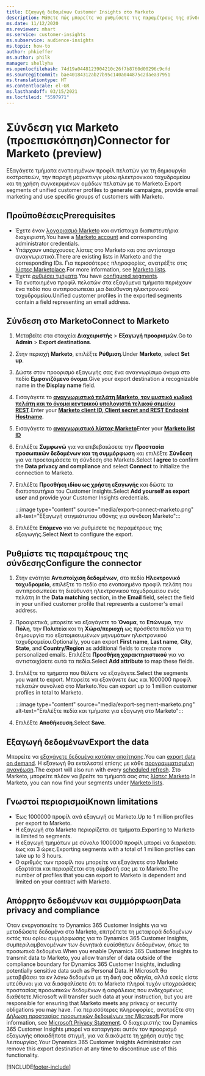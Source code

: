 ```yaml
---
title: Εξαγωγή δεδομένων Customer Insights στο Marketo
description: Μάθετε πώς μπορείτε να ρυθμίσετε τις παραμέτρους της σύνδεσης στο Marketo.
ms.date: 11/12/2020
ms.reviewer: mhart
ms.service: customer-insights
ms.subservice: audience-insights
ms.topic: how-to
author: phkieffer
ms.author: philk
manager: shellyha
ms.openlocfilehash: 74d19a0448123904210c26f7b8760d00296c9cfd
ms.sourcegitcommit: bae40184312ab27b95c140a044875c2daea37951
ms.translationtype: HT
ms.contentlocale: el-GR
ms.lasthandoff: 03/15/2021
ms.locfileid: "5597971"
---
```

# <a name="connector-for-marketo-preview"></a><span data-ttu-id="7067e-103">Σύνδεση για Marketo (προεπισκόπηση)</span><span class="sxs-lookup"><span data-stu-id="7067e-103">Connector for Marketo (preview)</span></span>

<span data-ttu-id="7067e-104">Εξαγάγετε τμήματα ενοποιημένων προφίλ πελατών για τη δημιουργία εκστρατειών, την παροχή μάρκετινγκ μέσω ηλεκτρονικού ταχυδρομείου και τη χρήση συγκεκριμένων ομάδων πελατών με το Marketo.</span><span class="sxs-lookup"><span data-stu-id="7067e-104">Export segments of unified customer profiles to generate campaigns, provide email marketing and use specific groups of customers with Marketo.</span></span>

## <a name="prerequisites"></a><span data-ttu-id="7067e-105">Προϋποθέσεις</span><span class="sxs-lookup"><span data-stu-id="7067e-105">Prerequisites</span></span>

-   <span data-ttu-id="7067e-106">Έχετε έναν [λογαριασμό Marketo](https://login.marketo.com/) και αντίστοιχα διαπιστευτήρια διαχειριστή.</span><span class="sxs-lookup"><span data-stu-id="7067e-106">You have a [Marketo account](https://login.marketo.com/) and corresponding administrator credentials.</span></span>
-   <span data-ttu-id="7067e-107">Υπάρχουν υπάρχουσες λίστες στο Marketo και στα αντίστοιχα αναγνωριστικά.</span><span class="sxs-lookup"><span data-stu-id="7067e-107">There are existing lists in Marketo and the corresponding IDs.</span></span> <span data-ttu-id="7067e-108">Για περισσότερες πληροφορίες, ανατρέξτε στις [λίστες Marketplace](https://docs.marketo.com/display/public/DOCS/Understanding+Static+Lists).</span><span class="sxs-lookup"><span data-stu-id="7067e-108">For more information, see [Marketo lists](https://docs.marketo.com/display/public/DOCS/Understanding+Static+Lists).</span></span>
-   <span data-ttu-id="7067e-109">Έχετε [ρυθμίσει τμήματα](segments.md).</span><span class="sxs-lookup"><span data-stu-id="7067e-109">You have [configured segments](segments.md).</span></span>
-   <span data-ttu-id="7067e-110">Τα ενοποιημένα προφίλ πελατών στα εξαγόμενα τμήματα περιέχουν ένα πεδίο που αντιπροσωπεύει μια διεύθυνση ηλεκτρονικού ταχυδρομείου.</span><span class="sxs-lookup"><span data-stu-id="7067e-110">Unified customer profiles in the exported segments contain a field representing an email address.</span></span>

## <a name="connect-to-marketo"></a><span data-ttu-id="7067e-111">Σύνδεση στο Marketo</span><span class="sxs-lookup"><span data-stu-id="7067e-111">Connect to Marketo</span></span>

1. <span data-ttu-id="7067e-112">Μεταβείτε στα στοιχεία **Διαχειριστής** > **Εξαγωγή προορισμών**.</span><span class="sxs-lookup"><span data-stu-id="7067e-112">Go to **Admin** > **Export destinations**.</span></span>

1. <span data-ttu-id="7067e-113">Στην περιοχή **Marketo**, επιλέξτε **Ρύθμιση**.</span><span class="sxs-lookup"><span data-stu-id="7067e-113">Under **Marketo**, select **Set up**.</span></span>

1. <span data-ttu-id="7067e-114">Δώστε στον προορισμό εξαγωγής σας ένα αναγνωρίσιμο όνομα στο πεδίο **Εμφανιζόμενο όνομα**.</span><span class="sxs-lookup"><span data-stu-id="7067e-114">Give your export destination a recognizable name in the **Display name** field.</span></span>

1. <span data-ttu-id="7067e-115">Εισαγάγετε το **[αναγνωριστικό πελάτη Marketo, τον μυστικό κωδικό πελάτη και το όνομα κεντρικού υπολογιστή τελικού σημείου REST](https://developers.marketo.com/rest-api/authentication/)**.</span><span class="sxs-lookup"><span data-stu-id="7067e-115">Enter your **[Marketo client ID, Client secret and REST Endpoint Hostname](https://developers.marketo.com/rest-api/authentication/)**.</span></span>

1. <span data-ttu-id="7067e-116">Εισαγάγετε το **[αναγνωριστικό λίστας Marketo](https://docs.marketo.com/display/public/DOCS/Understanding+Static+Lists)**</span><span class="sxs-lookup"><span data-stu-id="7067e-116">Enter your **[Marketo list ID](https://docs.marketo.com/display/public/DOCS/Understanding+Static+Lists)**</span></span> 

1. <span data-ttu-id="7067e-117">Επιλέξτε **Συμφωνώ** για να επιβεβαιώσετε την **Προστασία προσωπικών δεδομένων και τη συμμόρφωση** και επιλέξτε **Σύνδεση** για να προετοιμάσετε τη σύνδεση στο Marketo.</span><span class="sxs-lookup"><span data-stu-id="7067e-117">Select **I agree** to confirm the **Data privacy and compliance** and select **Connect** to initialize the connection to Marketo.</span></span>

1. <span data-ttu-id="7067e-118">Επιλέξτε **Προσθήκη ιδίου ως χρήστη εξαγωγής** και δώστε τα διαπιστευτήρια του Customer Insights.</span><span class="sxs-lookup"><span data-stu-id="7067e-118">Select **Add yourself as export user** and provide your Customer Insights credentials.</span></span>

   :::image type="content" source="media/export-connect-marketo.png" alt-text="Εξαγωγή στιγμιότυπου οθόνης για σύνδεση Marketo":::

1. <span data-ttu-id="7067e-120">Επιλέξτε **Επόμενο** για να ρυθμίσετε τις παραμέτρους της εξαγωγής.</span><span class="sxs-lookup"><span data-stu-id="7067e-120">Select **Next** to configure the export.</span></span>

## <a name="configure-the-connector"></a><span data-ttu-id="7067e-121">Ρυθμίστε τις παραμέτρους της σύνδεσης</span><span class="sxs-lookup"><span data-stu-id="7067e-121">Configure the connector</span></span>

1. <span data-ttu-id="7067e-122">Στην ενότητα **Αντιστοίχιση δεδομένων**, στο πεδίο **Ηλεκτρονικό ταχυδρομείο**, επιλέξτε το πεδίο στο ενοποιημένο προφίλ πελάτη που αντιπροσωπεύει τη διεύθυνση ηλεκτρονικού ταχυδρομείου ενός πελάτη.</span><span class="sxs-lookup"><span data-stu-id="7067e-122">In the **Data matching** section, in the **Email** field, select the field in your unified customer profile that represents a customer's email address.</span></span> 

1. <span data-ttu-id="7067e-123">Προαιρετικά, μπορείτε να εξαγάγετε το **Όνομα**, το **Επώνυμο**, την **Πόλη**, την **Πολιτεία** και τη **Χώρα/περιοχή** ως πρόσθετα πεδία για τη δημιουργία πιο εξατομικευμένων μηνυμάτων ηλεκτρονικού ταχυδρομείου.</span><span class="sxs-lookup"><span data-stu-id="7067e-123">Optionally, you can export **First name**, **Last name**, **City**, **State**, and **Country/Region**  as additional fields to create more personalized emails.</span></span> <span data-ttu-id="7067e-124">Επιλέξτε **Προσθήκη χαρακτηριστικού** για να αντιστοιχίσετε αυτά τα πεδία.</span><span class="sxs-lookup"><span data-stu-id="7067e-124">Select **Add attribute** to map these fields.</span></span>

1. <span data-ttu-id="7067e-125">Επιλέξτε τα τμήματα που θέλετε να εξαγάγετε.</span><span class="sxs-lookup"><span data-stu-id="7067e-125">Select the segments you want to export.</span></span> <span data-ttu-id="7067e-126">Μπορείτε να εξαγάγετε έως και 1000000 προφίλ πελατών συνολικά στο Marketo.</span><span class="sxs-lookup"><span data-stu-id="7067e-126">You can export up to 1 million customer profiles in total to Marketo.</span></span>

   :::image type="content" source="media/export-segment-marketo.png" alt-text="Επιλέξτε πεδία και τμήματα για εξαγωγή στο Marketo":::

1. <span data-ttu-id="7067e-128">Επιλέξτε **Αποθήκευση**.</span><span class="sxs-lookup"><span data-stu-id="7067e-128">Select **Save**.</span></span>

## <a name="export-the-data"></a><span data-ttu-id="7067e-129">Εξαγωγή δεδομένων</span><span class="sxs-lookup"><span data-stu-id="7067e-129">Export the data</span></span>

<span data-ttu-id="7067e-130">Μπορείτε να [εξαγάγετε δεδομένα κατόπιν απαίτησης](export-destinations.md).</span><span class="sxs-lookup"><span data-stu-id="7067e-130">You can [export data on demand](export-destinations.md).</span></span> <span data-ttu-id="7067e-131">Η εξαγωγή θα εκτελεστεί επίσης με κάθε [προγραμματισμένη ανανέωση](system.md#schedule-tab).</span><span class="sxs-lookup"><span data-stu-id="7067e-131">The export will also run with every [scheduled refresh](system.md#schedule-tab).</span></span> <span data-ttu-id="7067e-132">Στο Marketo, μπορείτε πλέον να βρείτε τα τμήματά σας στις [λίστες Marketo](ttps://docs.marketo.com/display/public/DOCS/Understanding+Static+Lists).</span><span class="sxs-lookup"><span data-stu-id="7067e-132">In Marketo, you can now find your segments under [Marketo lists](ttps://docs.marketo.com/display/public/DOCS/Understanding+Static+Lists).</span></span>

## <a name="known-limitations"></a><span data-ttu-id="7067e-133">Γνωστοί περιορισμοί</span><span class="sxs-lookup"><span data-stu-id="7067e-133">Known limitations</span></span>

- <span data-ttu-id="7067e-134">Έως 1000000 προφίλ ανά εξαγωγή σε Marketo.</span><span class="sxs-lookup"><span data-stu-id="7067e-134">Up to 1 million profiles per export to Marketo.</span></span>
- <span data-ttu-id="7067e-135">Η εξαγωγή στο Marketo περιορίζεται σε τμήματα.</span><span class="sxs-lookup"><span data-stu-id="7067e-135">Exporting to Marketo is limited to segments.</span></span>
- <span data-ttu-id="7067e-136">Η εξαγωγή τμημάτων με σύνολο 1000000 προφίλ μπορεί να διαρκέσει έως και 3 ώρες.</span><span class="sxs-lookup"><span data-stu-id="7067e-136">Exporting segments with a total of 1 million profiles can take up to 3 hours.</span></span> 
- <span data-ttu-id="7067e-137">Ο αριθμός των προφίλ που μπορείτε να εξαγάγετε στο Marketo εξαρτάται και περιορίζεται στη σύμβασή σας με το Marketo.</span><span class="sxs-lookup"><span data-stu-id="7067e-137">The number of profiles that you can export to Marketo is dependent and limited on your contract with Marketo.</span></span>

## <a name="data-privacy-and-compliance"></a><span data-ttu-id="7067e-138">Απόρρητο δεδομένων και συμμόρφωση</span><span class="sxs-lookup"><span data-stu-id="7067e-138">Data privacy and compliance</span></span>

<span data-ttu-id="7067e-139">Όταν ενεργοποιείτε το Dynamics 365 Customer Insights για να μεταδώσετε δεδομένα στο Marketo, επιτρέπετε τη μεταφορά δεδομένων εκτός του ορίου συμμόρφωσης για το Dynamics 365 Customer Insights, συμπεριλαμβανομένων των δυνητικά ευαίσθητων δεδομένων, όπως τα προσωπικά δεδομένα.</span><span class="sxs-lookup"><span data-stu-id="7067e-139">When you enable Dynamics 365 Customer Insights to transmit data to Marketo, you allow transfer of data outside of the compliance boundary for Dynamics 365 Customer Insights, including potentially sensitive data such as Personal Data.</span></span> <span data-ttu-id="7067e-140">Η Microsoft θα μεταβιβάσει τα εν λόγω δεδομένα με τη δική σας οδηγία, αλλά εσείς είστε υπεύθυνοι για να διασφαλίσετε ότι το Marketo πληροί τυχόν υποχρεώσεις προστασίας προσωπικών δεδομένων ή ασφάλειας που ενδεχομένως διαθέτετε.</span><span class="sxs-lookup"><span data-stu-id="7067e-140">Microsoft will transfer such data at your instruction, but you are responsible for ensuring that Marketo meets any privacy or security obligations you may have.</span></span> <span data-ttu-id="7067e-141">Για περισσότερες πληροφορίες, ανατρέξτε στη [Δήλωση προστασίας προσωπικών δεδομένων της Microsoft](https://go.microsoft.com/fwlink/?linkid=396732).</span><span class="sxs-lookup"><span data-stu-id="7067e-141">For more information, see [Microsoft Privacy Statement](https://go.microsoft.com/fwlink/?linkid=396732).</span></span>
<span data-ttu-id="7067e-142">Ο διαχειριστής του Dynamics 365 Customer Insights μπορεί να καταργήσει αυτόν τον προορισμό εξαγωγής οποιαδήποτε στιγμή, για να διακόψετε τη χρήση αυτής της λειτουργίας.</span><span class="sxs-lookup"><span data-stu-id="7067e-142">Your Dynamics 365 Customer Insights Administrator can remove this export destination at any time to discontinue use of this functionality.</span></span>


[!INCLUDE[footer-include](../includes/footer-banner.md)]